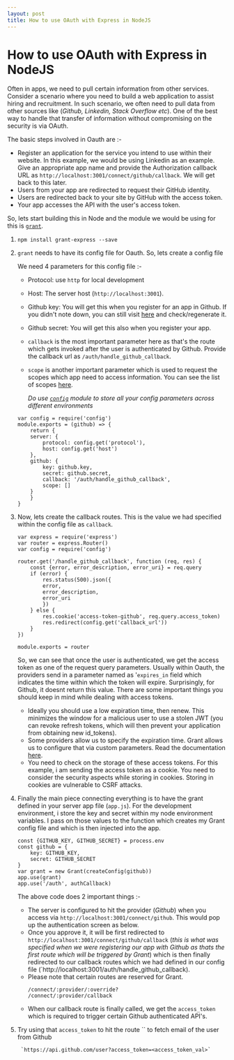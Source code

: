 ```yaml
---
layout: post
title: How to use OAuth with Express in NodeJS
---
```


# How to use OAuth with Express in NodeJS

Often in apps, we need to pull certain information from other services. Consider a scenario where you need to build a web application to assist hiring and recruitment. In such scenario, we often need to pull data from other sources like (*Github, Linkedin, Stack Overflow etc*). One of the best way to handle that transfer of information without compromising on the security is via OAuth. 

The basic steps involved in Oauth are :-

- Register an application for the service you intend to use within their website. In this example, we would be using Linkedin as an example. Give an appropriate app name and provide the Authorization callback URL as `http://localhost:3001/connect/github/callback`. We will get back to this later. 
- Users from your app are redirected to request their GitHub identity.
- Users are redirected back to your site by GitHub with the access token.
- Your app accesses the API with the user's access token.

So, lets start building this in Node and the module we would be using for this is [`grant`](https://github.com/simov/grant).

1. `npm install grant-express --save`
2. `grant` needs to have its config file for Oauth. So, lets create a config file

    We need 4 parameters for this config file :-

    - Protocol: use `http` for local development
    - Host: The server host (`http://localhost:3001`). 
    - Github key: You will get this when you register for an app in Github. If you didn't note down, you can still visit [here](https://github.com/settings/developers) and check/regenerate it.
    - Github secret: You will get this also when you register your app. 
    - `callback` is the most important parameter here as that's the route which gets invoked after the user is authenticated by Github. Provide the callback url as `/auth/handle_github_callback`.
    - `scope` is another important parameter which is used to request the scopes which app need to access information. You can see the list of scopes [here](https://developer.github.com/apps/building-oauth-apps/scopes-for-oauth-apps/). 
    
        *Do use [`config`](https://github.com/lorenwest/node-config) module to store all your config parameters across different environments*
    ```
    var config = require('config')
    module.exports = (github) => {
        return {
        server: {
            protocol: config.get('protocol'),
            host: config.get('host')
        },
        github: {
            key: github.key,
            secret: github.secret,
            callback: '/auth/handle_github_callback',
            scope: []
        }
        }
    }
    ```
3. Now, lets create the callback routes. This is the value we had specified within the config file as `callback`. 

    ```
    var express = require('express')
    var router = express.Router()
    var config = require('config')

    router.get('/handle_github_callback', function (req, res) {
        const {error, error_description, error_uri} = req.query
        if (error) {
            res.status(500).json({
            error,
            error_description,
            error_uri
            })
        } else {
            res.cookie('access-token-github', req.query.access_token)
            res.redirect(config.get('callback_url'))
        }
    })

    module.exports = router
    ```

    So, we can see that once the user is authenticated, we get the access token as one of the request query parameters. Usually within Oauth, the providers send in a parameter named as '`expires_in` field which indicates the time within which the token will expire. Surprisingly, for Github, it doesnt return this value. There are some important things you should keep in mind while dealing with access tokens. 
    - Ideally you should use a low expiration time, then renew. This minimizes the window for a malicious user to use a stolen JWT (you can revoke refresh tokens, which will then prevent your application from obtaining new id_tokens).
    - Some providers allow us to specify the expiration time. Grant allows us to configure that via custom parameters. Read the documentation [here](https://github.com/simov/grant#custom-parameters).
    - You need to check on the storage of these access tokens. For this example, i am sending the access token as a cookie. You need to consider the security aspects while storing in cookies. Storing in cookies are vulnerable to CSRF attacks. 


4. Finally the main piece connecting everything is to have the grant defined in your server app file (`app.js`). For the development environment, i store the key and secret within my node environment variables. I pass on those values to the function which creates my Grant config file and which is then injected into the app. 

    ```
    const {GITHUB_KEY, GITHUB_SECRET} = process.env
    const github = {
        key: GITHUB_KEY,
        secret: GITHUB_SECRET
    }
    var grant = new Grant(createConfig(github))
    app.use(grant)
    app.use('/auth', authCallback)
    ```

    The above code does 2 important things :-

    - The server is configured to hit the provider (*Github*) when you access via `http://localhost:3001/connect/github`. This would pop up the authentication screen as below. 
    - Once you approve it, it will be first redirected to `http://localhost:3001/connect/github/callback` (*this is what was specified when we were registering our app with Github as thats the first route which will be triggered by Grant*) which is then finally redirected to our callback routes which we had defined in our config file (`http://localhost:3001/auth/handle_github_callback).
    - Please note that certain routes are reserved for Grant.
        ```
        /connect/:provider/:override?
        /connect/:provider/callback
        ```
    - When our callback route is finally called, we get the `access_token` which is required to trigger certain Github authenticated API's.    

5. Try using that `access_token` to hit the route `` to fetch email of the user from Github

        `https://api.github.com/user?access_token=<access_token_val>`